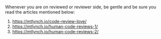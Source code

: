 Whenever you are on reviewed or reviewer side, be gentle and be sure you read the articles mentioned below:

1. https://mtlynch.io/code-review-love/
2. https://mtlynch.io/human-code-reviews-1/
3. https://mtlynch.io/human-code-reviews-2/
